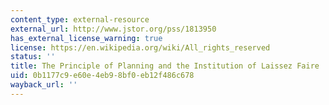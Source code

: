 ```yaml
---
content_type: external-resource
external_url: http://www.jstor.org/pss/1813950
has_external_license_warning: true
license: https://en.wikipedia.org/wiki/All_rights_reserved
status: ''
title: The Principle of Planning and the Institution of Laissez Faire
uid: 0b1177c9-e60e-4eb9-8bf0-eb12f486c678
wayback_url: ''
---
```


